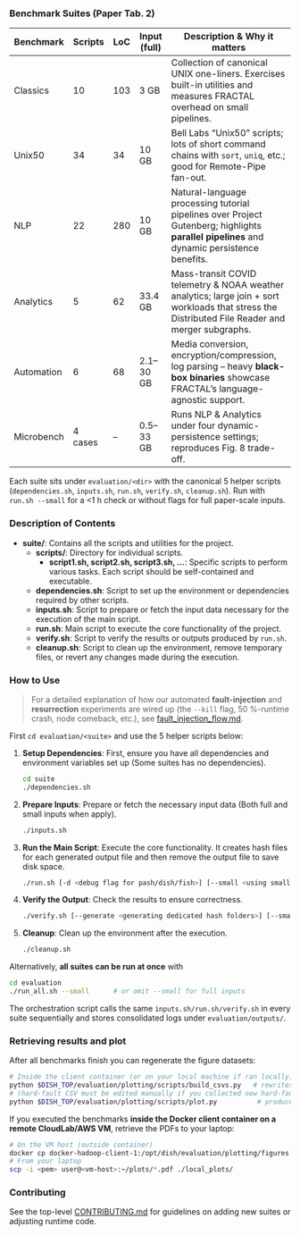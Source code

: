 
### Benchmark Suites (Paper Tab. 2)

| Benchmark | Scripts | LoC | Input (full) | Description & Why it matters |
|-----------|---------|-----|--------------|--------------------------------|
| Classics  | 10 | 103 | 3 GB | Collection of canonical UNIX one-liners.  Exercises built-in utilities and measures FRACTAL overhead on small pipelines. |
| Unix50    | 34 | 34  | 10 GB | Bell Labs “Unix50” scripts; lots of short command chains with `sort`, `uniq`, etc.; good for Remote-Pipe fan-out. |
| NLP       | 22 | 280 | 10 GB | Natural-language processing tutorial pipelines over Project Gutenberg; highlights **parallel pipelines** and dynamic persistence benefits. |
| Analytics | 5  | 62  | 33.4 GB | Mass-transit COVID telemetry & NOAA weather analytics; large join + sort workloads that stress the Distributed File Reader and merger subgraphs. |
| Automation| 6  | 68  | 2.1–30 GB | Media conversion, encryption/compression, log parsing – heavy **black-box binaries** showcase FRACTAL’s language-agnostic support.
| Microbench| 4 cases | – | 0.5–33 GB | Runs NLP & Analytics under four dynamic-persistence settings; reproduces Fig. 8 trade-off.

Each suite sits under `evaluation/<dir>` with the canonical 5 helper scripts (`dependencies.sh`, `inputs.sh`, `run.sh`, `verify.sh`, `cleanup.sh`).
Run with `run.sh --small` for a <1 h check or without flags for full paper-scale inputs.


### Description of Contents

- **suite/**: Contains all the scripts and utilities for the project.
  - **scripts/**: Directory for individual scripts.
    - **script1.sh, script2.sh, script3.sh, ...**: Specific scripts to perform various tasks. Each script should be self-contained and executable.
  - **dependencies.sh**: Script to set up the environment or dependencies required by other scripts.
  - **inputs.sh**: Script to prepare or fetch the input data necessary for the execution of the main script.
  - **run.sh**: Main script to execute the core functionality of the project.
  - **verify.sh**: Script to verify the results or outputs produced by `run.sh`.
  - **cleanup.sh**: Script to clean up the environment, remove temporary files, or revert any changes made during the execution.

### How to Use

> For a detailed explanation of how our automated **fault-injection** and **resurrection** experiments are wired up (the `--kill` flag, 50 %-runtime crash, node comeback, etc.), see [fault_injection_flow.md](fault_injection_flow.md).

First `cd evaluation/<suite>` and use the 5 helper scripts below:
1. **Setup Dependencies**: First, ensure you have all dependencies and environment variables set up (Some suites has no dependencies).
    ```bash
    cd suite
    ./dependencies.sh
    ```

2. **Prepare Inputs**: Prepare or fetch the necessary input data (Both full and small inputs when apply).
    ```bash
    ./inputs.sh
    ```

3. **Run the Main Script**: Execute the core functionality. It creates hash files for each generated output file and then remove the output file to save disk space.
    ```bash
    ./run.sh [-d <debug flag for pash/dish/fish>] [--small <using small inputs>]
    ```

4. **Verify the Output**: Check the results to ensure correctness.
    ```bash
    ./verify.sh [--generate <generating dedicated hash folders>] [--small <using small inputs>]
    ```

5. **Cleanup**: Clean up the environment after the execution.
    ```bash
    ./cleanup.sh
    ```
Alternatively, **all suites can be run at once** with
```bash
cd evaluation
./run_all.sh --small      # or omit --small for full inputs
```
The orchestration script calls the same `inputs.sh/run.sh/verify.sh`
in every suite sequentially and stores consolidated logs under
`evaluation/outputs/`.

### Retrieving results and plot
After all benchmarks finish you can regenerate the figure datasets:

```bash
# Inside the client container (or on your local machine if ran locally)
python $DISH_TOP/evaluation/plotting/scripts/build_csvs.py   # rewrites fault_free / fault_soft / microbench
# (hard-fault CSV must be edited manually if you collected new hard-fault runs)
python $DISH_TOP/evaluation/plotting/scripts/plot.py          # produces PDFs under evaluation/plotting/figures/
```

If you executed the benchmarks **inside the Docker client container on a remote CloudLab/AWS VM**, retrieve the PDFs to your laptop:

```bash
# On the VM host (outside container)
docker cp docker-hadoop-client-1:/opt/dish/evaluation/plotting/figures ./plots
# From your laptop
scp -i <pem> user@<vm-host>:~/plots/*.pdf ./local_plots/
```

### Contributing
See the top-level [CONTRIBUTING.md](../CONTRIBUTING.md) for guidelines on adding
new suites or adjusting runtime code.
